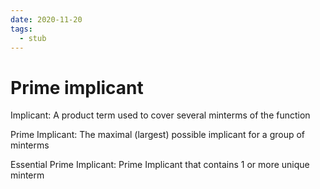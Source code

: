 ```yaml
---
date: 2020-11-20
tags: 
  - stub
---
```


# Prime implicant

Implicant: A product term used to cover several minterms of the function

Prime Implicant: The maximal (largest) possible implicant for a group of minterms

Essential Prime Implicant: Prime Implicant that contains 1 or more unique minterm
